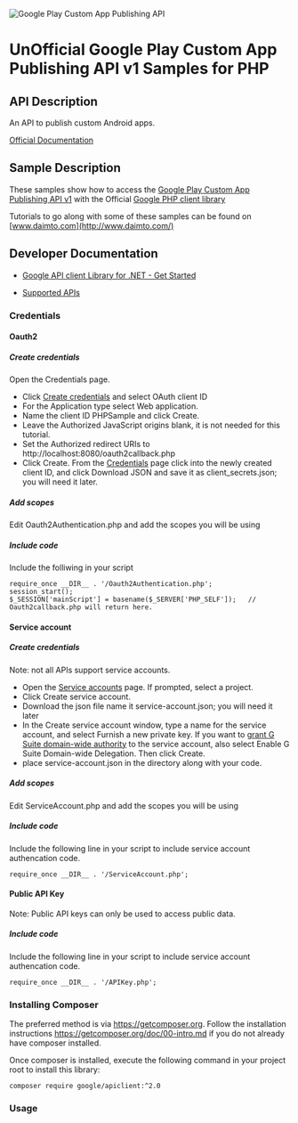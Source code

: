 ﻿![Google Play Custom App Publishing API](https://www.gstatic.com/images/branding/product/1x/googleg_32dp.png)

# UnOfficial Google Play Custom App Publishing API v1 Samples for PHP

## API Description

An API to publish custom Android apps.

[Official Documentation](https://developers.google.com/android/work/play/custom-app-api)

## Sample Description

These samples show how to access the [Google Play Custom App Publishing API v1](https://developers.google.com/android/work/play/custom-app-api) with the Official [Google PHP client library](https://github.com/google/google-api-php-client)

Tutorials to go along with some of these samples can be found on [www.daimto.com](http://www.daimto.com/)

## Developer Documentation

* [Google API client Library for .NET - Get Started](https://developers.google.com/api-client-library/dotnet/get_started)

* [Supported APIs](https://developers.google.com/api-client-library/dotnet/apis/)

### Credentials 

#### Oauth2

##### Create credentials

Open the Credentials page.

* Click [Create credentials](https://console.developers.google.com/apis/credentials) and select OAuth client ID
* For the Application type select Web application.
* Name the client ID PHPSample and click Create.
* Leave the Authorized JavaScript origins blank, it is not needed for this tutorial.
* Set the Authorized redirect URIs to http://localhost:8080/oauth2callback.php
* Click Create.
From the [Credentials](https://console.developers.google.com/apis/credentials) page click into the newly created client ID, and click Download JSON and save it as client_secrets.json; you will need it later.

##### Add scopes

Edit Oauth2Authentication.php and add the scopes you will be using

##### Include code

Include the folliwing in your script

```
require_once __DIR__ . '/Oauth2Authentication.php';
session_start();
$_SESSION['mainScript'] = basename($_SERVER['PHP_SELF']);   // Oauth2callback.php will return here.
```

#### Service account

##### Create credentials

Note: not all APIs support service accounts.

* Open the [Service accounts](https://console.developers.google.com/permissions/serviceaccounts) page. If prompted, select a project.
* Click Create service account.
* Download the json file name it service-account.json; you will need it later
* In the Create service account window, type a name for the service account, and select Furnish a new private key. If you want to [grant G Suite domain-wide authority](https://developers.google.com/identity/protocols/OAuth2ServiceAccount#delegatingauthority) to the service account, also select Enable G Suite Domain-wide Delegation. Then click Create.
* place service-account.json in the directory along with your code.

##### Add scopes

Edit ServiceAccount.php and add the scopes you will be using

##### Include code

Include the following line in your script to include service account authencation code.

```
require_once __DIR__ . '/ServiceAccount.php';
```

#### Public API Key

Note: Public API keys can only be used to access public data.


##### Include code

Include the following line in your script to include service account authencation code.

```
require_once __DIR__ . '/APIKey.php';
```

### Installing Composer

The preferred method is via https://getcomposer.org. Follow the installation instructions https://getcomposer.org/doc/00-intro.md 
if you do not already have composer installed.

Once composer is installed, execute the following command in your project root to install this library:

```
composer require google/apiclient:^2.0
```

### Usage


